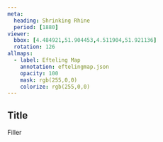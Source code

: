 ```yaml
---
meta:
  heading: Shrinking Rhine
  period: [1880]
viewer:
  bbox: [4.484921,51.904453,4.511904,51.921136]
  rotation: 126
allmaps:
  - label: Efteling Map
    annotation: eftelingmap.json
    opacity: 100
    mask: rgb(255,0,0)
    colorize: rgb(255,0,0)
---
```

## Title

Filler
